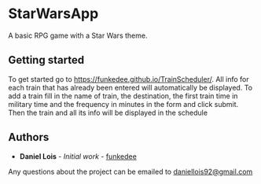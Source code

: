 # StarWarsApp

A basic RPG game with a Star Wars theme.

## Getting started

To get started go to https://funkedee.github.io/TrainScheduler/.
All info for each train that has already been entered will automatically be displayed.  To add a train fill in the name of train, the destination, the first train time in military time and the frequency in minutes in the form and click submit.  Then the train and all its info will be displayed in the schedule

## Authors

* **Daniel Lois** - *Initial work* - [funkedee](https://github.com/funkedee)

Any questions about the project can be emailed to daniellois92@gmail.com

